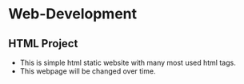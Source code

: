 # Web-Development

## HTML Project

- This is simple html static website with many most used html tags.
- This webpage will be changed over time.
